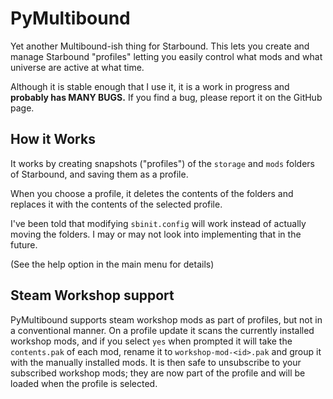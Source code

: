 # PyMultibound
 Yet another Multibound-ish thing for Starbound.
 This lets you create and manage Starbound "profiles"
 letting you easily control what mods and what universe
 are active at what time.

Although it is stable enough that I use it, it is a work in progress and **probably has  MANY BUGS.** If you find a bug, please report it on the GitHub page.

## How it Works
It works by creating snapshots ("profiles") of the `storage` and `mods` folders of Starbound, and saving them as a profile.

When you choose a profile, it deletes the contents of the folders and replaces it with the contents of the selected profile.  

I've been told that modifying `sbinit.config` will work instead of actually moving the folders. I may or may not look into implementing that in the future.

(See the help option in the main menu for details)

## Steam Workshop support
PyMultibound supports steam workshop mods as part of profiles, but not in a conventional manner. 
On a profile update it scans the currently installed workshop mods, and if you select `yes` when prompted it will take the `contents.pak`
of each mod, rename it to `workshop-mod-<id>.pak` and group it with the manually installed mods. 
It is then safe to unsubscribe to your subscribed workshop mods; they are now part of the profile and will be loaded when the profile is selected.
